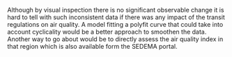 Although by visual inspection there is no significant observable change it is hard to tell with such inconsistent data if there was any impact of the transit regulations on air quality. A model  fitting a polyfit curve that could take into account cyclicality would be a better approach to smoothen the data. Another way to go about would be to directly assess the air quality index in that region which is also available form the SEDEMA portal. 
